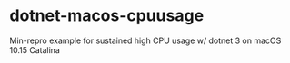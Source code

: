 # dotnet-macos-cpuusage
Min-repro example for sustained high CPU usage w/ dotnet 3 on macOS 10.15 Catalina
